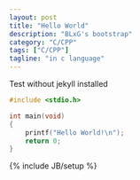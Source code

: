 ```yaml
---
layout: post
title: "Hello World"
description: "BLxG's bootstrap"
category: "C/CPP"
tags: ["C/CPP"]
tagline: "in c language"
---
```


Test without jekyll installed 

```c
#include <stdio.h>

int main(void)
{
	printf("Hello World!\n");
	return 0;
}
```

{% include JB/setup %}
